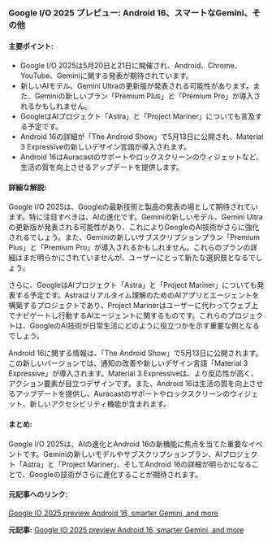 ### Google I/O 2025 プレビュー: Android 16、スマートなGemini、その他

#### 主要ポイント:
- Google I/O 2025は5月20日と21日に開催され、Android、Chrome、YouTube、Geminiに関する発表が期待されています。
- 新しいAIモデル、Gemini Ultraの更新版が発表される可能性があります。また、Geminiの新しいプラン「Premium Plus」と「Premium Pro」が導入されるかもしれません。
- GoogleはAIプロジェクト「Astra」と「Project Mariner」についても言及する予定です。
- Android 16の詳細が「The Android Show」で5月13日に公開され、Material 3 Expressiveの新しいデザイン言語が導入されます。
- Android 16はAuracastのサポートやロックスクリーンのウィジェットなど、生活の質を向上させるアップデートを提供します。

#### 詳細な解説:
Google I/O 2025は、Googleの最新技術と製品の発表の場として期待されています。特に注目すべきは、AIの進化です。Geminiの新しいモデル、Gemini Ultraの更新版が発表される可能性があり、これによりGoogleのAI技術がさらに強化されるでしょう。また、Geminiの新しいサブスクリプションプラン「Premium Plus」と「Premium Pro」が導入されるかもしれません。これらのプランの詳細はまだ明らかにされていませんが、ユーザーにとって新たな選択肢となるでしょう。

さらに、GoogleはAIプロジェクト「Astra」と「Project Mariner」についても発表する予定です。Astraはリアルタイム理解のためのAIアプリとエージェントを構築するプロジェクトであり、Project Marinerはユーザーに代わってウェブ上でナビゲートし行動するAIエージェントに関するものです。これらのプロジェクトは、GoogleのAI技術が日常生活にどのように役立つかを示す重要な例となるでしょう。

Android 16に関する情報は、「The Android Show」で5月13日に公開されます。この新しいバージョンでは、通知の改善や新しいデザイン言語「Material 3 Expressive」が導入されます。Material 3 Expressiveは、より反応性が高く、アクション要素が目立つデザインです。また、Android 16は生活の質を向上させるアップデートを提供し、Auracastのサポートやロックスクリーンのウィジェット、新しいアクセシビリティ機能が含まれます。

#### まとめ:
Google I/O 2025は、AIの進化とAndroid 16の新機能に焦点を当てた重要なイベントです。Geminiの新しいモデルやサブスクリプションプラン、AIプロジェクト「Astra」と「Project Mariner」、そしてAndroid 16の詳細が明らかになることで、Googleの技術がさらに進化することが期待されます。

#### 元記事へのリンク:
[Google IO 2025 preview Android 16, smarter Gemini, and more](リンク先のURL)

**元記事:** [Google IO 2025 preview Android 16, smarter Gemini, and more](https://www.newsbytesapp.com/news/science/google-i-o-2025-what-to-expect-from-the-tech-giant/story)